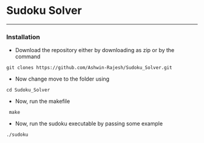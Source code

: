 # Sudoku Solver
---
### Installation
- Download the repository either by downloading as zip or by the command

```git clones https://github.com/Ashwin-Rajesh/Sudoku_Solver.git```
- Now change move to the folder using

```cd Sudoku_Solver```
- Now, run the makefile

``` make```
- Now, run the sudoku executable by passing some example

```./sudoku```
